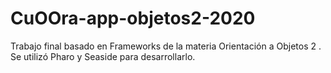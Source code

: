 # CuOOra-app-objetos2-2020
Trabajo final basado en Frameworks de la materia Orientación a Objetos 2 .
Se utilizó Pharo y Seaside para desarrollarlo.

